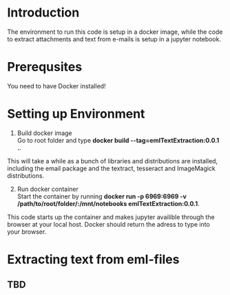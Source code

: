 # Introduction

The environment to run this code is setup in a docker image, while the code to extract attachments and text from e-mails is setup in a jupyter notebook.

# Prerequsites
You need to have Docker installed!

# Setting up Environment

1. Build docker image  
Go to root folder and type **docker build --tag=emlTextExtraction:0.0.1 .**. 

This will take a while as a bunch of libraries and distributions are installed, including the email package and the textract, tesseract and ImageMagick distributions.

2. Run docker container  
Start the container by running **docker run -p 6969:6969 -v /path/to/root/folder/:/mnt/notebooks emlTextExtraction:0.0.1**.

This code starts up the container and makes jupyter availible through the browser at your local host. Docker should return the adress to type into your browser.

# Extracting text from eml-files
## TBD
